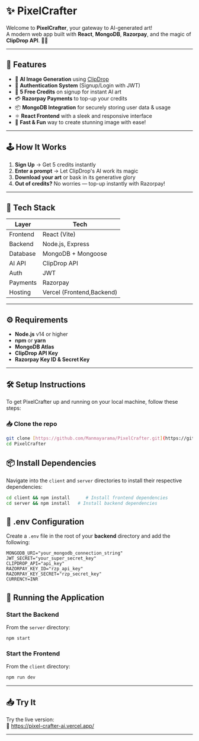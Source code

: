 # ✨ PixelCrafter

Welcome to **PixelCrafter**, your gateway to AI-generated art!  
A modern web app built with **React**, **MongoDB**, **Razorpay**, and the magic of **ClipDrop API**. 🎨🤖

---

## 🌟 Features

- 🧠 **AI Image Generation** using [ClipDrop](https://clipdrop.co/)  
- 🔐 **Authentication System** (Signup/Login with JWT)  
- 🎁 **5 Free Credits** on signup for instant AI art  
- 💳 **Razorpay Payments** to top-up your credits  
- 📦 **MongoDB Integration** for securely storing user data & usage  
- ⚛️ **React Frontend** with a sleek and responsive interface  
- 🚀 **Fast & Fun** way to create stunning image with ease!

---

## 🕹️ How It Works

1. **Sign Up** → Get 5 credits instantly  
2. **Enter a prompt** → Let ClipDrop's AI work its magic  
3. **Download your art** or bask in its generative glory  
4. **Out of credits?** No worries — top-up instantly with Razorpay!

---

## 🧠 Tech Stack

| Layer        | Tech                   |
|-------------|------------------------|
| Frontend     | React (Vite)    |
| Backend      | Node.js, Express       |
| Database     | MongoDB + Mongoose     |
| AI API       | ClipDrop API           |
| Auth         | JWT                    |
| Payments     | Razorpay               |
| Hosting      | Vercel (Frontend,Backend)

---

## ⚙️ Requirements

- **Node.js** v14 or higher  
- **npm** or **yarn**  
- **MongoDB Atlas**  
- **ClipDrop API Key**  
- **Razorpay Key ID & Secret Key**

---

## 🛠️ Setup Instructions

To get PixelCrafter up and running on your local machine, follow these steps:

### 📥 Clone the repo

```bash
git clone [https://github.com/Manmayarama/PixelCrafter.git](https://github.com/Manmayarama/PixelCrafter.git)
cd PixelCrafter
```

## 📦 Install Dependencies

Navigate into the `client` and `server` directories to install their respective dependencies:

```bash
cd client && npm install      # Install frontend dependencies
cd server && npm install   # Install backend dependencies
```

## 🔐 .env Configuration

Create a `.env` file in the root of your **backend** directory and add the following:

```env
MONGODB_URI="your_mongodb_connection_string"
JWT_SECRET="your_super_secret_key"
CLIPDROP_API="api_key"
RAZORPAY_KEY_ID="rzp_api_key"
RAZORPAY_KEY_SECRET="rzp_secret_key"
CURRENCY=INR
```

## 🚀 Running the Application

### Start the Backend

From the `server` directory:

```bash
npm start
```
### Start the Frontend

From the `client` directory:

```bash
npm run dev
```
---

## 📥 Try It

Try the live version:  
🔗 https://pixel-crafter-ai.vercel.app/

---
